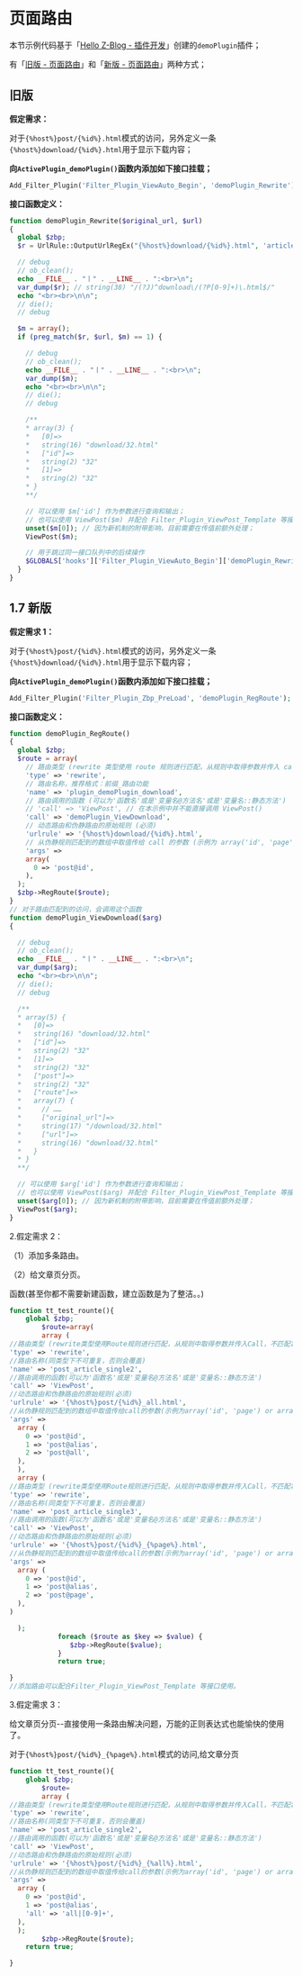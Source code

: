 # 页面路由

本节示例代码基于「[Hello Z-Blog - 插件开发](books/dev-app-plugin?id=hello-z-blog "Hello Z-Blog - 插件开发")」创建的`demoPlugin`插件；

有「[旧版 - 页面路由](books/dev-route?id=旧版 "旧版 - 页面路由")」和「[新版 - 页面路由](books/dev-route?id=新版 "新版 - 页面路由")」两种方式；

## 旧版

**假定需求：**

对于`{%host%}post/{%id%}.html`模式的访问，另外定义一条`{%host%}download/{%id%}.html`用于显示下载内容；

**向`ActivePlugin_demoPlugin()`函数内添加如下接口挂载；**

```php
Add_Filter_Plugin('Filter_Plugin_ViewAuto_Begin', 'demoPlugin_Rewrite');
```

**接口函数定义：**

```php
function demoPlugin_Rewrite($original_url, $url)
{
  global $zbp;
  $r = UrlRule::OutputUrlRegEx("{%host%}download/{%id%}.html", 'article');

  // debug
  // ob_clean();
  echo __FILE__ . "丨" . __LINE__ . ":<br>\n";
  var_dump($r); // string(38) "/(?J)^download\/(?P[0-9]+)\.html$/"
  echo "<br><br>\n\n";
  // die();
  // debug

  $m = array();
  if (preg_match($r, $url, $m) == 1) {

    // debug
    // ob_clean();
    echo __FILE__ . "丨" . __LINE__ . ":<br>\n";
    var_dump($m);
    echo "<br><br>\n\n";
    // die();
    // debug

    /**
    * array(3) {
    *   [0]=>
    *   string(16) "download/32.html"
    *   ["id"]=>
    *   string(2) "32"
    *   [1]=>
    *   string(2) "32"
    * }
    **/

    // 可以使用 $m['id'] 作为参数进行查询和输出；
    // 也可以使用 ViewPost($m) 并配合 Filter_Plugin_ViewPost_Template 等接口；
    unset($m[0]); // 因为新机制的附带影响，目前需要在传值前额外处理；
    ViewPost($m);

    // 用于跳过同一接口队列中的后续操作
    $GLOBALS['hooks']['Filter_Plugin_ViewAuto_Begin']['demoPlugin_Rewrite'] = PLUGIN_EXITSIGNAL_RETURN;
  }
}
```

## 1.7 新版

<!-- 需要 1 -->

**假定需求 1：**

对于`{%host%}post/{%id%}.html`模式的访问，另外定义一条`{%host%}download/{%id%}.html`用于显示下载内容；

**向`ActivePlugin_demoPlugin()`函数内添加如下接口挂载；**

```php
Add_Filter_Plugin('Filter_Plugin_Zbp_PreLoad', 'demoPlugin_RegRoute');
```

**接口函数定义：**

```php
function demoPlugin_RegRoute()
{
  global $zbp;
  $route = array(
    // 路由类型 (rewrite 类型使用 route 规则进行匹配，从规则中取得参数并传入 call，不匹配将跳出本规则进入下一条)
    'type' => 'rewrite',
    // 路由名称，推荐格式：前缀_路由功能
    'name' => 'plugin_demoPlugin_download',
    // 路由调用的函数 (可以为'函数名'或是'变量名@方法名'或是'变量名::静态方法')
    // 'call' => 'ViewPost', // 在本示例中并不能直接调用 ViewPost()
    'call' => 'demoPlugin_ViewDownload',
    // 动态路由和伪静路由的原始规则 (必须)
    'urlrule' => '{%host%}download/{%id%}.html',
    // 从伪静规则匹配到的数组中取值传给 call 的参数 (示例为 array('id', 'page') or array('cate@alias', 'page') )
    'args' =>
    array(
      0 => 'post@id',
    ),
  );
  $zbp->RegRoute($route);
}
// 对于路由匹配到的访问，会调用这个函数
function demoPlugin_ViewDownload($arg)
{

  // debug
  // ob_clean();
  echo __FILE__ . "丨" . __LINE__ . ":<br>\n";
  var_dump($arg);
  echo "<br><br>\n\n";
  // die();
  // debug

  /**
  * array(5) {
  *   [0]=>
  *   string(16) "download/32.html"
  *   ["id"]=>
  *   string(2) "32"
  *   [1]=>
  *   string(2) "32"
  *   ["post"]=>
  *   string(2) "32"
  *   ["route"]=>
  *   array(7) {
  *     // ……
  *     ["original_url"]=>
  *     string(17) "/download/32.html"
  *     ["url"]=>
  *     string(16) "download/32.html"
  *   }
  * }
  **/

  // 可以使用 $arg['id'] 作为参数进行查询和输出；
  // 也可以使用 ViewPost($arg) 并配合 Filter_Plugin_ViewPost_Template 等接口；
  unset($arg[0]); // 因为新机制的附带影响，目前需要在传值前额外处理；
  ViewPost($arg);
}
```
<!-- 需要 1 结束-->

2.假定需求 2：

（1）添加多条路由。

（2）给文章页分页。

函数(甚至你都不需要新建函数，建立函数是为了整洁。。)

```php
function tt_test_rounte(){
	global $zbp;
		$route=array(
		array (
//路由类型 (rewrite类型使用Route规则进行匹配，从规则中取得参数并传入Call，不匹配将跳出本规则进入下1条)
'type' => 'rewrite',
//路由名称(同类型下不可重复，否则会覆盖)
'name' => 'post_article_single2',
//路由调用的函数(可以为'函数名'或是'变量名@方法名'或是'变量名::静态方法')
'call' => 'ViewPost',
//动态路由和伪静路由的原始规则(必须)
'urlrule' => '{%host%}post/{%id%}_all.html',
//从伪静规则匹配到的数组中取值传给call的参数(示例为array('id', 'page') or array('cate@alias', 'page') )
'args' =>
  array (
    0 => 'post@id',
    1 => 'post@alias',
    2 => 'post@all',
  ),
  ),
  array (
//路由类型 (rewrite类型使用Route规则进行匹配，从规则中取得参数并传入Call，不匹配将跳出本规则进入下1条)
'type' => 'rewrite',
//路由名称(同类型下不可重复，否则会覆盖)
'name' => 'post_article_single3',
//路由调用的函数(可以为'函数名'或是'变量名@方法名'或是'变量名::静态方法')
'call' => 'ViewPost',
//动态路由和伪静路由的原始规则(必须)
'urlrule' => '{%host%}post/{%id%}_{%page%}.html',
//从伪静规则匹配到的数组中取值传给call的参数(示例为array('id', 'page') or array('cate@alias', 'page') )
'args' =>
  array (
    0 => 'post@id',
    1 => 'post@alias',
    2 => 'post@page',
  ),
)

  );
			foreach ($route as $key => $value) {
               $zbp->RegRoute($value);
            }
            return true;

}
//添加路由可以配合Filter_Plugin_ViewPost_Template 等接口使用。
```
3.假定需求 3：

给文章页分页--直接使用一条路由解决问题，万能的正则表达式也能愉快的使用了。

对于`{%host%}post/{%id%}_{%page%}.html`模式的访问,给文章分页

```php
function tt_test_rounte(){
	global $zbp;
		$route=
		array (
//路由类型 (rewrite类型使用Route规则进行匹配，从规则中取得参数并传入Call，不匹配将跳出本规则进入下1条)
'type' => 'rewrite',
//路由名称(同类型下不可重复，否则会覆盖)
'name' => 'post_article_single2',
//路由调用的函数(可以为'函数名'或是'变量名@方法名'或是'变量名::静态方法')
'call' => 'ViewPost',
//动态路由和伪静路由的原始规则(必须)
'urlrule' => '{%host%}post/{%id%}_{%all%}.html',
//从伪静规则匹配到的数组中取值传给call的参数(示例为array('id', 'page') or array('cate@alias', 'page') )
'args' =>
  array (
    0 => 'post@id',
    1 => 'post@alias',
	'all' => 'all|[0-9]+',
  ),
  );
		$zbp->RegRoute($route);
    return true;

}
```
